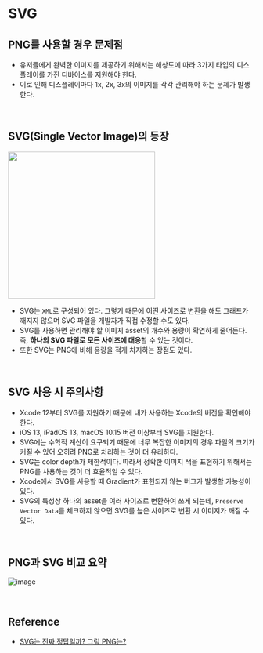 # SVG

## PNG를 사용할 경우 문제점
- 유저들에게 완벽한 이미지를 제공하기 위해서는 해상도에 따라 3가지 타입의 디스플레이를 가진 디바이스를 지원해야 한다.
- 이로 인해 디스플레이마다 1x, 2x, 3x의 이미지를 각각 관리해야 하는 문제가 발생한다.

<br/>

## SVG(Single Vector Image)의 등장
<img src="https://github.com/heereal/Frontend_Dev_Articles/assets/117061017/c43277ba-d047-49ce-b1fa-6c3a2b4ae51d" width="300px">

- SVG는 `XML`로 구성되어 있다. 그렇기 때문에 어떤 사이즈로 변환을 해도 그래프가 깨지지 않으며 SVG 파일을 개발자가 직접 수정할 수도 있다.
- SVG를 사용하면 관리해야 할 이미지 asset의 개수와 용량이 확연하게 줄어든다. 즉, **하나의 SVG 파일로 모든 사이즈에 대응**할 수 있는 것이다.
- 또한 SVG는 PNG에 비해 용량을 적게 차지하는 장점도 있다.

<br/>

## SVG 사용 시 주의사항
- Xcode 12부터 SVG를 지원하기 때문에 내가 사용하는 Xcode의 버전을 확인해야 한다.
- iOS 13, iPadOS 13, macOS 10.15 버전 이상부터 SVG를 지원한다.
- SVG에는 수학적 계산이 요구되기 때문에 너무 복잡한 이미지의 경우 파일의 크기가 커질 수 있어 오히려 PNG로 처리하는 것이 더 유리하다.
- SVG는 color depth가 제한적이다. 따라서 정확한 이미지 색을 표현하기 위해서는 PNG를 사용하는 것이 더 효율적일 수 있다.
- Xcode에서 SVG를 사용할 때 Gradient가 표현되지 않는 버그가 발생할 가능성이 있다.
- SVG의 특성상 하나의 asset을 여러 사이즈로 변환하여 쓰게 되는데, `Preserve Vector Data`를 체크하지 않으면 SVG를 높은 사이즈로 변환 시 이미지가 깨질 수 있다.

<br/>

## PNG과 SVG 비교 요약
![image](https://github.com/heereal/Frontend_Dev_Articles/assets/117061017/484a7955-888d-4151-b15e-d2e724409f9a)


<br/>

## Reference
- [SVG는 진짜 정답일까? 그럼 PNG는?](https://yozm.wishket.com/magazine/detail/2252/?utm_source=oneoneone)
